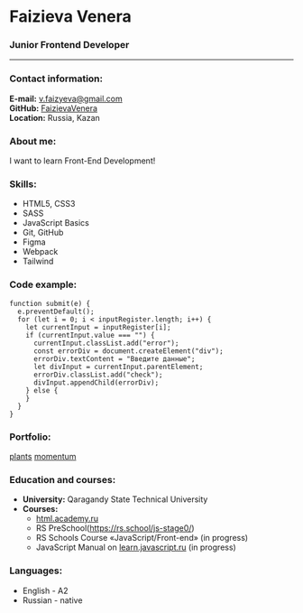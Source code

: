 # Faizieva Venera
### Junior Frontend Developer
***
### Contact information:        
**E-mail:** v.faizyeva@gmail.com    
**GitHub:** [FaizievaVenera](https://github.com/FaizievaVenera)    
**Location:** Russia, Kazan

### About me: 
I want to learn Front-End Development!

### Skills:
* HTML5, CSS3
* SASS
* JavaScript Basics
* Git, GitHub
* Figma
* Webpack
* Tailwind

### Code example:
```
function submit(e) {
  e.preventDefault();
  for (let i = 0; i < inputRegister.length; i++) {
    let currentInput = inputRegister[i];
    if (currentInput.value === "") {
      currentInput.classList.add("error");
      const errorDiv = document.createElement("div");
      errorDiv.textContent = "Введите данные";
      let divInput = currentInput.parentElement;
      errorDiv.classList.add("check");
      divInput.appendChild(errorDiv);
    } else {
    }
  }
}
```

### Portfolio: 
[plants](https://faizievavenera.github.io/plants/)
[momentum](https://rolling-scopes-school.github.io/faizievavenera-JSFEPRESCHOOL2022Q4/momentum/)

### Education and courses:
* **University:** Qaragandy State Technical University
* **Courses:**
    * [html.academy.ru](https://htmlacademy.ru)
    * RS PreSchool(https://rs.school/js-stage0/)
    * RS Schools Course «JavaScript/Front-end» (in progress)   
    * JavaScript Manual on [learn.javascript.ru](https://learn.javascript.ru/) (in progress)     

### Languages:
* English - A2
* Russian - native
